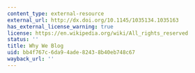 ```yaml
---
content_type: external-resource
external_url: http://dx.doi.org/10.1145/1035134.1035163
has_external_license_warning: true
license: https://en.wikipedia.org/wiki/All_rights_reserved
status: ''
title: Why We Blog
uid: bb4f767c-6da9-4ade-8243-8b40eb748c67
wayback_url: ''
---
```

